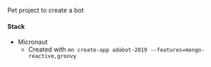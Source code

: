 Pet project to create a bot

#### Stack

* Micronaut
    * Created with `mn create-app adabot-2019 --features=mongo-reactive,groovy`